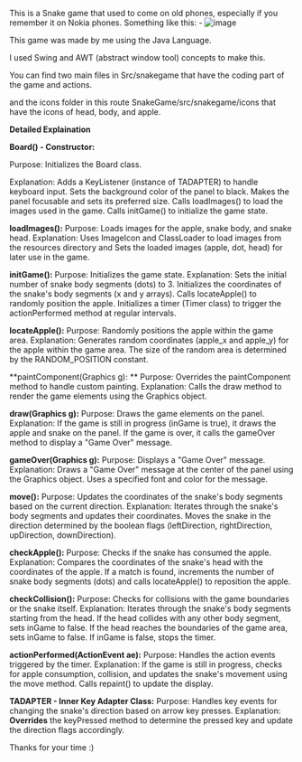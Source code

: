 This is a Snake game that used to come on old phones, especially if you remember it on Nokia phones. Something like this: -
![image](https://github.com/HKPARIKH/SnakeGame/assets/90847022/a4dcb869-2f44-44e8-8574-e3965ccc7112)



This game was made by me using the Java Language.

I used Swing and AWT (abstract window tool) concepts to make this.

You can find two main files in Src/snakegame that have the coding part of the game and actions.

and the icons folder in this route SnakeGame/src/snakegame/icons that have the icons of head, body, and apple.


**Detailed Explaination**


**Board() - Constructor:**


Purpose: Initializes the Board class.


Explanation:
Adds a KeyListener (instance of TADAPTER) to handle keyboard input.
Sets the background color of the panel to black.
Makes the panel focusable and sets its preferred size.
Calls loadImages() to load the images used in the game.
Calls initGame() to initialize the game state.


**loadImages():**
Purpose: Loads images for the apple, snake body, and snake head.
Explanation:
Uses ImageIcon and ClassLoader to load images from the resources directory and Sets the loaded images (apple, dot, head) for later use in the game.

**initGame():**
Purpose: Initializes the game state.
Explanation:
Sets the initial number of snake body segments (dots) to 3.
Initializes the coordinates of the snake's body segments (x and y arrays).
Calls locateApple() to randomly position the apple.
Initializes a timer (Timer class) to trigger the actionPerformed method at regular intervals.


**locateApple():**
Purpose: Randomly positions the apple within the game area.
Explanation:
Generates random coordinates (apple_x and apple_y) for the apple within the game area.
The size of the random area is determined by the RANDOM_POSITION constant.


**paintComponent(Graphics g):
**
Purpose: Overrides the paintComponent method to handle custom painting.
Explanation:
Calls the draw method to render the game elements using the Graphics object.


**draw(Graphics g):**
Purpose: Draws the game elements on the panel.
Explanation:
If the game is still in progress (inGame is true), it draws the apple and snake on the panel.
If the game is over, it calls the gameOver method to display a "Game Over" message.

**gameOver(Graphics g):**
Purpose: Displays a "Game Over" message.
Explanation:
Draws a "Game Over" message at the center of the panel using the Graphics object.
Uses a specified font and color for the message.

**move():**
Purpose: Updates the coordinates of the snake's body segments based on the current direction.
Explanation:
Iterates through the snake's body segments and updates their coordinates.
Moves the snake in the direction determined by the boolean flags (leftDirection, rightDirection, upDirection, downDirection).


**checkApple():**
Purpose: Checks if the snake has consumed the apple.
Explanation:
Compares the coordinates of the snake's head with the coordinates of the apple.
If a match is found, increments the number of snake body segments (dots) and calls locateApple() to reposition the apple.

**checkCollision():**
Purpose: Checks for collisions with the game boundaries or the snake itself.
Explanation:
Iterates through the snake's body segments starting from the head.
If the head collides with any other body segment, sets inGame to false.
If the head reaches the boundaries of the game area, sets inGame to false.
If inGame is false, stops the timer.


**actionPerformed(ActionEvent ae):**
Purpose: Handles the action events triggered by the timer.
Explanation:
If the game is still in progress, checks for apple consumption, collision, and updates the snake's movement using the move method.
Calls repaint() to update the display.

**TADAPTER - Inner Key Adapter Class:**
Purpose: Handles key events for changing the snake's direction based on arrow key presses.
Explanation: **Overrides** the keyPressed method to determine the pressed key and update the direction flags accordingly.


Thanks for your time :) 
